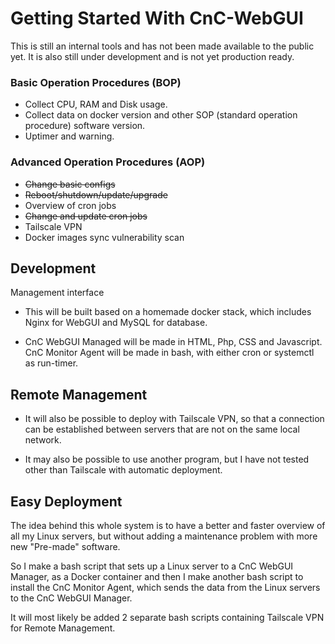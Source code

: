 # Getting Started With CnC-WebGUI

This is still an internal tools and has not been made available to the public yet. It is also still under development and is not yet production ready.

### Basic Operation Procedures (BOP)

* Collect CPU, RAM and Disk usage.
* Collect data on docker version and other SOP (standard operation procedure) software version.
* Uptimer and warning.
 

### Advanced Operation Procedures (AOP)
* ~~Change basic configs~~
* ~~Reboot/shutdown/update/upgrade~~
* Overview of cron jobs
* ~~Change and update cron jobs~~
* Tailscale VPN
* Docker images sync vulnerability scan


## Development
Management interface

* This will be built based on a homemade docker stack, which includes Nginx for WebGUI and MySQL for database.

* CnC WebGUI Managed will be made in HTML, Php, CSS and Javascript. CnC Monitor Agent will be made in bash, with either cron or systemctl as run-timer.


## Remote Management

* It will also be possible to deploy with Tailscale VPN, so that a connection can be established between servers that are not on the same local network.

* It may also be possible to use another program, but I have not tested other than Tailscale with automatic deployment.


## Easy Deployment
The idea behind this whole system is to have a better and faster overview of all my Linux servers, but without adding a maintenance problem with more new "Pre-made" software.

So I make a bash script that sets up a Linux server to a CnC WebGUI Manager, as a Docker container and then I make another bash script to install the CnC Monitor Agent, which sends the data from the Linux servers to the CnC WebGUI Manager.

It will most likely be added 2 separate bash scripts containing Tailscale VPN for Remote Management.